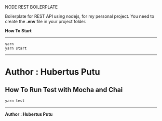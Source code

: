 NODE REST BOILERPLATE

Boilerplate for REST API using nodejs, for my personal project. You need to create the  **.env** file in your project folder. 

**How To Start**

----

    yarn
    yarn start
----
**Author : Hubertus Putu**
=======
**How To Run Test with Mocha and Chai**
----

    yarn test
----
**Author : Hubertus Putu**